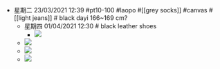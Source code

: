 - 星期二 23/03/2021 12:39 #pt10-100 #laopo #[[grey socks]] #canvas #[[light jeans]] # black dayi   166~169 cm?
    - 星期四 01/04/2021 12:30 # black leather shoes
        - ![](https://firebasestorage.googleapis.com/v0/b/firescript-577a2.appspot.com/o/imgs%2Fapp%2FXELiu-NovaKG%2FsKYOFtgQ9Y.png?alt=media&token=d4834ded-3dc9-40b3-b2a9-96fb6e7775d3)
    - ![](https://firebasestorage.googleapis.com/v0/b/firescript-577a2.appspot.com/o/imgs%2Fapp%2FXELiu-NovaKG%2Ftw6W5HZOvM.jpg?alt=media&token=e9c3c374-3481-4bc3-9a85-30e62f3dc16a)
    - ![](https://firebasestorage.googleapis.com/v0/b/firescript-577a2.appspot.com/o/imgs%2Fapp%2FXELiu-NovaKG%2FvUw8SUN7fN.png?alt=media&token=475caa15-45f6-4f89-884f-17f17160826e)
    - ![](https://firebasestorage.googleapis.com/v0/b/firescript-577a2.appspot.com/o/imgs%2Fapp%2FXELiu-NovaKG%2FYzgC2EKDs_.png?alt=media&token=820a5997-378e-43b9-9f18-a1999a4dac62)
